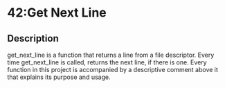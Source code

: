 # 42:Get Next Line
## Description
get_next_line is a function that returns a line from a file descriptor. Every time get_next_line is called, returns the next line, if there is one. Every function in this project is accompanied by a descriptive comment above it that explains its purpose and usage. 

